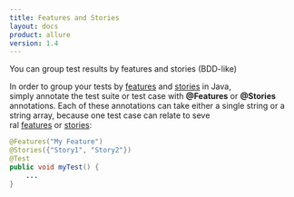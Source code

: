 ```yaml
---
title: Features and Stories
layout: docs
product: allure
version: 1.4
---
```


You can group test results by features and stories (BDD-like)

In order to group your tests by [features](https://github.com/allure-framework/allure-core/wiki/Glossary#feature) and [stories](https://github.com/allure-framework/allure-core/wiki/Glossary#user-story) in Java,\
 simply annotate the test suite or test case with **@Features** or **@Stories** annotations. Each of these annotations can take either a single string or a string array, because one test case can relate to seve\
ral [features](https://github.com/allure-framework/allure-core/wiki/Glossary#feature) or [stories](https://github.com/allure-framework/allure-core/wiki/Glossary#user-story):
```java
@Features("My Feature")
@Stories({"Story1", "Story2"})
@Test
public void myTest() {
    ...
}
```

